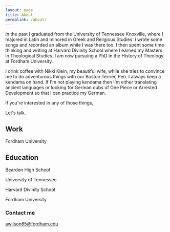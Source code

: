 ```yaml
---
layout: page
title: About
permalink: /about/
---
```


In the past I graduated from the University of Tennessee Knoxville, where I majored in Latin and minored in Greek and Religious Studies. I wrote some songs and recorded an album while I was there too. I then spent some time thinking and writing at Harvard Divinity School where I earned my Masters in Theological Studies. I am now pursuing a PhD in the History of Theology at Fordham University.

I drink coffee with Nikki Klein, my beautiful wife, while she tries to convince me to do adventurous things with our Boston Terrier, Pen. I always keep a kendama on hand. If I'm not playing kendama then I'm either translating ancient languages or looking for German dubs of One Piece or Arrested Development so that I can practice my German.

If you're interested in any of those things,

Let's talk.

## Work
Fordham University

## Education
Bearden High School

University of Tennessee

Harvard Divinity School

Fordham University

### Contact me

[awilson65@fordham.edu](mailto:awilson65@fordham.edu)

